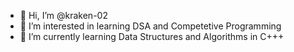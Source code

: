 - 👋 Hi, I’m @kraken-02
- 👀 I’m interested in learning DSA and Competetive Programming
- 🌱 I’m currently learning Data Structures and Algorithms in C+++

<!---
kraken-02/kraken-02 is a ✨ special ✨ repository because its `README.md` (this file) appears on your GitHub profile.
You can click the Preview link to take a look at your changes.
--->
